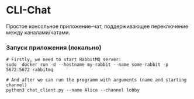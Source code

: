 # CLI-Chat

Простое консольное приложение-чат, поддерживающее переключение между каналами/чатами.

### Запуск приложения (локально)

```
# Firstly, we need to start RabbitMQ server:
sudo  docker run -d --hostname my-rabbit --name some-rabbit -p 5672:5672 rabbitmq

# And after we can run the programm with arguments (name and starting channel)
python3 chat_client.py --name Alice --channel lobby

```